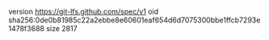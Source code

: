 version https://git-lfs.github.com/spec/v1
oid sha256:0de0b81985c22a2ebbe8e60601eaf654d6d7075300bbe1ffcb7293e1478f3688
size 2817

